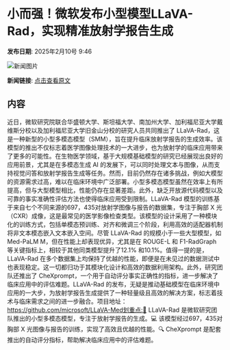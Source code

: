# 小而强！微软发布小型模型LLaVA-Rad，实现精准放射学报告生成

**发布日期**: 2025年2月10号 9:46

![新闻图片](https://pic.chinaz.com/picmap/thumb/202307181418288847_1.jpg)

**新闻链接**: [点击查看原文](https://www.aibase.com/zh/news/15192)

## 内容

近日，微软研究院联合华盛顿大学、斯坦福大学、南加州大学、加利福尼亚大学戴维斯分校以及加利福尼亚大学旧金山分校的研究人员共同推出了 LLaVA-Rad，这是一种新型的小型多模态模型（SMM），旨在提升临床放射学报告的生成效率。该模型的推出不仅标志着医学图像处理技术的一大进步，也为放射学的临床应用带来了更多的可能性。在生物医学领域，基于大规模基础模型的研究已经展现出良好的应用前景，尤其是在多模态生成 AI 的发展下，可以同时处理文本与图像，从而支持视觉问答和放射学报告生成等任务。然而，目前仍然存在诸多挑战，例如大模型的资源需求过高，难以在临床环境中广泛部署。小型多模态模型虽然在效率上有所提高，但与大型模型相比，性能仍存在显著差距。此外，缺乏开放源代码模型以及可靠的事实准确性评估方法也使得临床应用受到限制。LLaVA-Rad 模型的训练基于来自七个不同来源的697，435对放射学图像与报告的数据集，专注于胸部 X 光（CXR）成像，这是最常见的医学影像检查类型。该模型的设计采用了一种模块化的训练方式，包括单模态预训练、对齐和微调三个阶段，利用高效的适配器机制将非文本模态嵌入文本嵌入空间。尽管 LLaVA-Rad 的规模小于一些大型模型，如 Med-PaLM M，但在性能上却表现优异，尤其是在 ROUGE-L 和 F1-RadGraph 等关键指标上，相较于其他同类模型提升了12.1% 和10.1%。值得一提的是，LLaVA-Rad 在多个数据集上均保持了优越的性能，即便是在未见过的数据测试中也表现稳定。这一切都归功于其模块化设计和高效的数据利用架构。此外，研究团队还推出了 CheXprompt，一个用于自动评分事实正确性的指标，进一步解决了临床应用中的评估难题。LLaVA-Rad 的发布，无疑是推动基础模型在临床环境中应用的一大步，为放射学报告生成提供了一种轻量级且高效的解决方案，标志着技术与临床需求之间的进一步融合。项目地址：https://github.com/microsoft/LLaVA-Med划重点:🌟 LLaVA-Rad 是微软研究团队推出的小型多模态模型，专注于放射学报告的生成。💻 该模型经过697，435对胸部 X 光图像与报告的训练，实现了高效且优越的性能。🔍 CheXprompt 是配套推出的自动评分指标，帮助解决临床应用中的评估难题。
